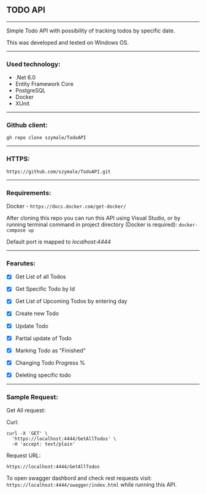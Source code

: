 ## TODO API
___

Simple Todo API with possibility of tracking todos by specific date.

This was developed and tested on Windows OS.

___

### Used technology:
+ .Net 6.0
+ Entity Framework Core
+ PostgreSQL
+ Docker
+ XUnit

___

### Github client:
`gh repo clone szymale/TodoAPI`
___

### HTTPS:
`https://github.com/szymale/TodoAPI.git`
___

### Requirements:
Docker - `https://docs.docker.com/get-docker/`


After cloning this repo you can run this API using Visual Studio, or by running terminal command in project directory (Docker is required):
`docker-compose up`

Default port is mapped to *localhost:4444*
___

### Fearutes:

- [x] Get List of all Todos
- [x] Get Specific Todo by Id
- [x] Get List of Upcoming Todos by entering day
- [x] Create new Todo
- [x] Update Todo
- [x] Partial update of Todo
- [x] Marking Todo as "Finished"
- [x] Changing Todo Progress %
- [X] Deleting specific todo


___

### Sample Request:

Get All request:

Curl:
```
curl -X 'GET' \
  'https://localhost:4444/GetAllTodos' \
  -H 'accept: text/plain'
  ```
Request URL:  
  ```
  https://localhost:4444/GetAllTodos
  ```

To open swagger dashbord and check rest requests visit: `https://localhost:4444/swagger/index.html` while running this API.
 
	
